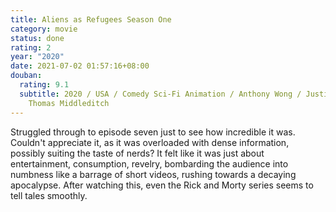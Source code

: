 ```yaml
---
title: Aliens as Refugees Season One
category: movie
status: done
rating: 2
year: "2020"
date: 2021-07-02 01:57:16+08:00
douban:
  rating: 9.1
  subtitle: 2020 / USA / Comedy Sci-Fi Animation / Anthony Wong / Justin Roiland
    Thomas Middleditch
---
```


Struggled through to episode seven just to see how incredible it was. Couldn't appreciate it, as it was overloaded with dense information, possibly suiting the taste of nerds? It felt like it was just about entertainment, consumption, revelry, bombarding the audience into numbness like a barrage of short videos, rushing towards a decaying apocalypse. After watching this, even the Rick and Morty series seems to tell tales smoothly.
